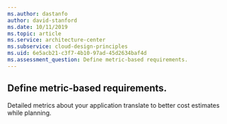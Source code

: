 ```yaml
---
ms.author: dastanfo
author: david-stanford
ms.date: 10/11/2019
ms.topic: article
ms.service: architecture-center
ms.subservice: cloud-design-principles
ms.uid: 6e5acb21-c3f7-4b10-97ad-45d2634baf4d
ms.assessment_question: Define metric-based requirements.
---
```

## Define metric-based requirements.

Detailed metrics about your application translate to better cost estimates while planning.
